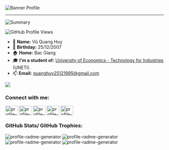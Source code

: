 ![Banner Profile](https://github.com/user-attachments/assets/9d27892e-5441-4d78-9831-49304a16f077)

---

![Summary](http://github-profile-summary-cards.vercel.app/api/cards/profile-details?username=huyvu2512&theme=algolia)

![GitHub Profile Views](https://komarev.com/ghpvc/?username=huyvu2512&color=blue&style=for-the-badge)

* 🧑 **Name:** Vũ Quang Huy
* 🎂 **Birthday:** 25/12/2007
* 🏠 **Home:** Bac Giang
* 🎓 **I'm a student of:** [University of Economics - Technology for Industries](https://uneti.edu.vn/) (UNETI).
* 📫 **Email:** quanghuy25121995@gmail.com

![](https://github-profile-trophy.vercel.app/?username=huyvu2512&theme=tokyonight&no-frame=false&no-bg=false&margin-w=4)

<h3 align="left">Connect with me:</h3>
<p align="left">
  <a href="https://github.com/huyvu2512" target="_blank"><img align="center" src="https://raw.githubusercontent.com/rahuldkjain/github-profile-readme-generator/master/src/images/icons/Social/github.svg" alt="profile-radme-generator" height="30" width="40" /></a>
  <a href="https://fb.com/huyvu2512" target="_blank"><img align="center" src="https://raw.githubusercontent.com/rahuldkjain/github-profile-readme-generator/master/src/images/icons/Social/facebook.svg" alt="profile-radme-generator" height="30" width="40" /></a>
  <a href="https://instagram.com/v.huy2512" target="_blank"><img align="center" src="https://raw.githubusercontent.com/rahuldkjain/github-profile-readme-generator/master/src/images/icons/Social/instagram.svg" alt="profile-radme-generator" height="30" width="40" /></a>
  <a href="https://twitter.com/huyvu2512" target="_blank"><img align="center" src="https://raw.githubusercontent.com/rahuldkjain/github-profile-readme-generator/master/src/images/icons/Social/twitter.svg" alt="profile-radme-generator" height="30" width="40" /></a>
  <a href="https://www.youtube.com/@huyvu_2512" target="_blank"><img align="center" src="https://raw.githubusercontent.com/rahuldkjain/github-profile-readme-generator/master/src/images/icons/Social/youtube.svg" alt="profile-radme-generator" height="30" width="40" /></a>
</p>

<h3 align="left">GitHub Stats/ GitHub Trophies:</h3> <p align="left"> 
  
<img align="left" height="auto" width={250} src="https://github-readme-stats.vercel.app/api?username=huyvu2512&show_icons=true&theme=dark&locale=en&hide_border=false" alt="profile-radme-generator" />
<img align="left" height="auto" width={250} src="https://github-readme-streak-stats.herokuapp.com/?user=huyvu2512&theme=dark&mode=weekly&hide_border=false&locale=en" alt="profile-radme-generator" />
<img align="left" height="auto" width={250} src="https://github-readme-stats.vercel.app/api/top-langs/?username=huyvu2512&theme=dark&hide_border=false" alt="profile-radme-generator" />
<img align="left" height="auto" width={250} src="https://github-contributor-stats.vercel.app/api?username=huyvu2512&limit=5&theme=dark&combine_all_yearly_contributions=true" alt="profile-radme-generator" />
